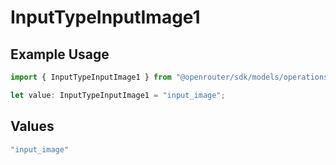# InputTypeInputImage1

## Example Usage

```typescript
import { InputTypeInputImage1 } from "@openrouter/sdk/models/operations";

let value: InputTypeInputImage1 = "input_image";
```

## Values

```typescript
"input_image"
```